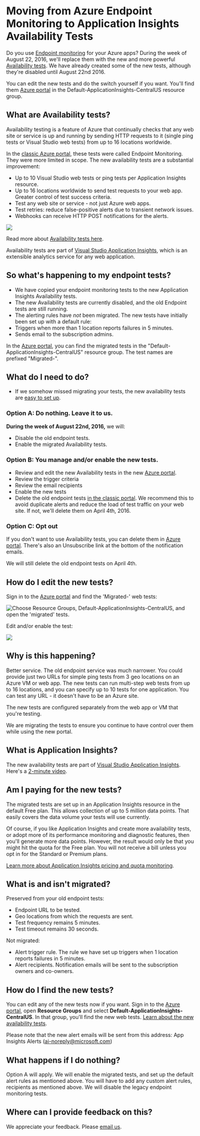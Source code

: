 <properties 
	pageTitle="Migrate Azure Endpoint to Application Insights Availability Tests" 
	description="We are moving your classic Azure Endpoint Monitoring tests into Application Insights availability tests. We expect to switch over to them during the week of August 22, 2016."
	services="application-insights" 
    documentationCenter=""
	authors="soubhagyadash" 
	manager="douge"/>

<tags 
	ms.service="application-insights" 
	ms.workload="tbd" 
	ms.tgt_pltfrm="ibiza" 
	ms.devlang="na" 
	ms.topic="article" 
	ms.date="03/10/2016" 
	ms.author="awills"/>
 
# Moving from Azure Endpoint Monitoring to Application Insights Availability Tests

Do you use [Endpoint monitoring](https://blogs.msdn.microsoft.com/mast/2013/03/03/windows-azure-portal-update-configure-web-endpoint-status-monitoring-preview/) for your Azure apps? During the week of August 22, 2016, we'll replace them with the new and more powerful [Availability tests](app-insights-monitor-web-app-availability.md). We have already created some of the new tests, although they're disabled until August 22nd 2016. 

You can edit the new tests and do the switch yourself if you want. You'll find them [Azure portal](https://portal.azure.com) in the Default-ApplicationInsights-CentralUS resource group.


## What are Availability tests?

Availability testing is a feature of Azure that continually checks that any web site or service is up and running by sending HTTP requests to it (single ping tests or Visual Studio web tests) from up to 16 locations worldwide. 

In the [classic Azure portal](https://manage.windowsazure.com), these tests were called Endpoint Monitoring. They were more limited in scope. The new availability tests are a substantial improvement:

* Up to 10 Visual Studio web tests or ping tests per Application Insights resource. 
* Up to 16 locations worldwide to send test requests to your web app. Greater control of test success criteria. 
* Test any web site or service - not just Azure web apps.
* Test retries: reduce false-positive alerts due to transient network issues. 
* Webhooks can receive HTTP POST notifications for the alerts.

![](./media/app-insights-migrate-azure-endpoint-tests/16-1test.png)

Read more about [Availability tests here](app-insights-monitor-web-app-availability.md).

Availability tests are part of [Visual Studio Application Insights](app-insights-overview.md), which is an extensible analytics service for any web application.



## So what's happening to my endpoint tests?

* We have copied your endpoint monitoring tests to the new Application Insights Availability tests.
* The new Availability tests are currently disabled, and the old Endpoint tests are still running.
* The alerting rules have *not* been migrated. The new tests have initially been set up with a default rule:
 * Triggers when more than 1 location reports failures in 5 minutes.
 * Sends email to the subscription admins.

In the [Azure portal](https://portal.azure.com), you can find the migrated tests in the "Default-ApplicationInsights-CentralUS" resource group. The test names are prefixed "Migrated-". 

## What do I need to do?

* If we somehow missed migrating your tests, the new availability tests are [easy to set up](app-insights-monitor-web-app-availability.md).

### Option A: Do nothing. Leave it to us.

**During the week of August 22nd, 2016,** we will:

* Disable the old endpoint tests.
* Enable the migrated Availability tests.

### Option B: You manage and/or enable the new tests.

* Review and edit the new Availability tests in the new [Azure portal](https://portal.azure.com). 
 * Review the trigger criteria
 * Review the email recipients
* Enable the new tests
* Delete the old endpoint tests [in the classic portal](https://manage.windowsazure.com). We recommend this to avoid duplicate alerts and reduce the load of test traffic on your web site. If not, we'll delete them on April 4th, 2016.


### Option C: Opt out

If you don't want to use Availability tests, you can delete them in [Azure portal](https://portal.azure.com). There's also an Unsubscribe link at the bottom of the notification emails.

We will still delete the old endpoint tests on April 4th. 

## How do I edit the new tests?

Sign in to the [Azure portal](https://portal.azure.com) and find the 'Migrated-' web tests: 

![Choose Resource Groups, Default-ApplicationInsights-CentralUS, and open the 'migrated' tests.](./media/app-insights-migrate-azure-endpoint-tests/20.png)

Edit and/or enable the test:

![](./media/app-insights-migrate-azure-endpoint-tests/21.png)


## Why is this happening?

Better service. The old endpoint service was much narrower. You could provide just two URLs for simple ping tests from 3  geo locations on an Azure VM or web app. The new tests can run multi-step web tests from up to 16 locations, and you can specify up to 10 tests for one application. You can test any URL - it doesn't have to be an Azure site.

The new tests are configured separately from the web app or VM that you're testing. 

We are migrating the tests to ensure you continue to have control over them while using the new portal. 

## What is Application Insights?

The new availability tests are part of [Visual Studio Application Insights](app-insights-overview.md). Here's a [2-minute video](http://go.microsoft.com/fwlink/?LinkID=733921).

## Am I paying for the new tests?

The migrated tests are set up in an Application Insights resource in the default Free plan. This allows collection of up to 5 million data points. That easily covers the data volume your tests will use currently. 

Of course, if you like Application Insights and create more availability tests, or adopt more of its performance monitoring and diagnostic features, then you'll generate more data points.  However, the result would only be that you might hit the quota for the Free plan. You will not receive a bill unless you opt in for the Standard or Premium plans. 

[Learn more about Application Insights pricing and quota monitoring](app-insights-pricing.md). 

## What is and isn't migrated?

Preserved from your old endpoint tests:

* Endpoint URL to be tested.
* Geo locations from which the requests are sent.
* Test frequency remains 5 minutes.
* Test timeout remains 30 seconds. 

Not migrated:

* Alert trigger rule. The rule we have set up triggers when 1 location reports failures in 5 minutes.
* Alert recipients. Notification emails will be sent to the subscription owners and co-owners. 

## How do I find the new tests?

You can edit any of the new tests now if you want. Sign in to the [Azure portal](https://portal.azure.com), open **Resource Groups** and select **Default-ApplicationInsights-CentralUS**. In that group, you'll find the new web tests. [Learn about the new availability tests](app-insights-monitor-web-app-availability.md).

Please note that the new alert emails will be sent from this address: App Insights Alerts (ai-noreply@microsoft.com)

## What happens if I do nothing?

Option A will apply. We will enable the migrated tests, and set up the default alert rules as mentioned above. You will have to add any custom alert rules, recipients as mentioned above. We will disable the legacy endpoint monitoring tests. 

## Where can I provide feedback on this? 

We appreciate your feedback. Please [email us](mailto:vsai@microsoft.com). 
